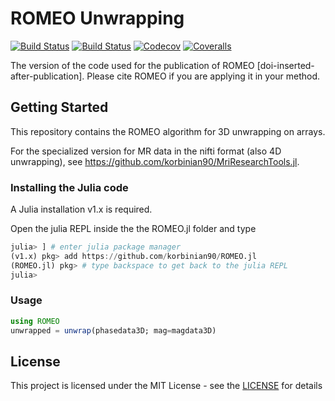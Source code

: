 # ROMEO Unwrapping
[![Build Status](https://travis-ci.com/korbinian90/ROMEO.jl.svg?branch=master)](https://travis-ci.com/korbinian90/ROMEO.jl)
[![Build Status](https://ci.appveyor.com/api/projects/status/github/korbinian90/ROMEO.jl?svg=true)](https://ci.appveyor.com/project/korbinian90/ROMEO-jl)
[![Codecov](https://codecov.io/gh/korbinian90/ROMEO.jl/branch/master/graph/badge.svg)](https://codecov.io/gh/korbinian90/ROMEO.jl)
[![Coveralls](https://coveralls.io/repos/github/korbinian90/ROMEO.jl/badge.svg?branch=master)](https://coveralls.io/github/korbinian90/ROMEO.jl?branch=master)

The version of the code used for the publication of ROMEO [doi-inserted-after-publication]. Please cite ROMEO if you are applying it in your method.

## Getting Started

This repository contains the ROMEO algorithm for 3D unwrapping on arrays.

For the specialized version for MR data in the nifti format (also 4D unwrapping), see https://github.com/korbinian90/MriResearchTools.jl.

### Installing the Julia code
A Julia installation v1.x is required.

Open the julia REPL inside the the ROMEO.jl folder and type
```julia
julia> ] # enter julia package manager
(v1.x) pkg> add https://github.com/korbinian90/ROMEO.jl
(ROMEO.jl) pkg> # type backspace to get back to the julia REPL
julia>
```

### Usage

```julia
using ROMEO
unwrapped = unwrap(phasedata3D; mag=magdata3D)
```

## License
This project is licensed under the MIT License - see the [LICENSE](https://github.com/korbinian90/ROMEO.jl/blob/master/LICENSE) for details
